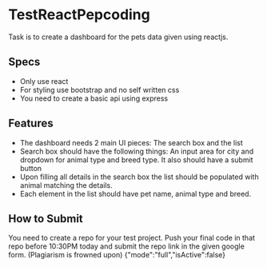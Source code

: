 # TestReactPepcoding
Task is to create a dashboard for the pets data given using reactjs.

## Specs 
- Only use react 
- For styling use bootstrap and no self written css 
- You need to create a basic api using express 

## Features
- The dashboard needs 2 main UI pieces: The search box and the list 
- Search box should have the following things: An input area for city and dropdown for animal type and breed type. It also should have a submit button
- Upon filling all details in the search box the list should be populated with animal matching the details.
- Each element in the list should have pet name, animal type and breed.

## How to Submit
You need to create a repo for your test project. Push your final code in that repo before 10:30PM today and submit the repo link in the given google form.
(Plagiarism is frowned upon)
{"mode":"full","isActive":false}
